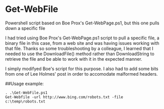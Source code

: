 Get-WebFile
===========

Powershell script based on Boe Prox's Get-WebPage.ps1, but this one pulls down a specific file

I had tried using Boe Prox's Get-WebPage.ps1 script to pull a specific file, a binary file in this case, from a web site and was having issues working with that file. Thanks so some troubleshooting by a colleague, I learned that I needed to use the DownloadFile() method rather than DownloadString to retrieve the file and be able to work with it in the expected manner.

I simply modifyed Boe's script for this purpose. I also had to add some bits from one of Lee Holmes' post in order to accomodate malformed headers.

##Usage example:
```
. .\Get-WebFile.ps1
Get-Webfile -url http://www.bing.com/robots.txt -file c:\temp\robots.txt
```
